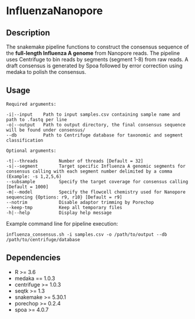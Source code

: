 # InfluenzaNanopore

## Description
The snakemake pipeline functions to construct the consensus sequence of the **full-length Influenza A genome** from Nanopore reads. The pipeline uses Centrifuge to bin reads by segments (segment 1-8) from raw reads. A draft consensus is generated by Spoa followed by error correction using medaka to polish the consensus.

## Usage
```
Required arguments:

-i|--input    Path to input samples.csv containing sample name and path to .fastq per line
-o|--output   Path to output directory, the final consensus sequence will be found under consensus/
--db          Path to Centrifuge database for taxonomic and segment classification

Optional arguments:

-t|--threads        Number of threads [Default = 32]
-s|--segment        Target specific Influenza A genomic segments for consensus calling with each segment number delimited by a comma (Example: -s 1,2,5,6)
--subsample         Specify the target coverage for consensus calling [Default = 1000]
-m|--model          Specify the flowcell chemistry used for Nanopore sequencing {Options: r9, r10} [Default = r9]
--notrim            Disable adaptor trimming by Porechop
--keep-tmp          Keep all temporary files
-h|--help           Display help message
```

Example command line for pipeline execution:
```
influenza_consensus.sh -i samples.csv -o /path/to/output --db /path/to/centrifuge/database
```

## Dependencies
* R >= 3.6
* medaka == 1.0.3
* centrifuge >= 1.0.3
* seqtk >= 1.3
* snakemake >= 5.30.1
* porechop >= 0.2.4
* spoa >= 4.0.7

